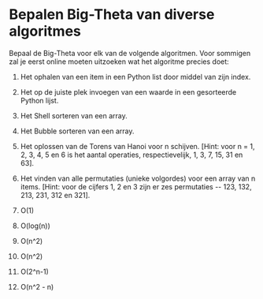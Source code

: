 # Bepalen Big-Theta van diverse algoritmes

Bepaal de Big-Theta voor elk van de volgende algoritmen. Voor sommigen zal je eerst online moeten uitzoeken wat het algoritme precies doet:
1. Het ophalen van een item in een Python list door middel van zijn index.
2. Het op de juiste plek invoegen van een waarde in een gesorteerde Python lijst.
3. Het Shell sorteren van een array.
4. Het Bubble sorteren van een array.
5. Het oplossen van de Torens van Hanoi voor n schijven. [Hint: voor n = 1, 2, 3, 4, 5 en 6 is het aantal operaties, respectievelijk, 1, 3, 7, 15, 31 en 63].
6. Het vinden van alle permutaties (unieke volgordes) voor een array van n items. [Hint: voor de cijfers 1, 2 en 3 zijn er zes permutaties -- 123, 132, 213, 231, 312 en 321].

1. O(1)
2. O(log(n))
3. O(n^2)
4. O(n^2)
5. O(2^n-1)
6. O(n^2 - n)